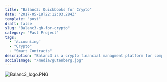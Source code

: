 ```yaml
---
title: "Balanc3: Quickbooks for Crypto"
date: "2017-05-18T22:12:03.284Z"
template: "post"
draft: false
slug: "Balanc3-qb-for-crypto"
category: "Past Project"
tags:
  - "Accounting"
  - "Crypto"
  - "Smart Contracts"
description: "Balanc3 is a crypto financial managment platform for companies holding and operating with digital assets."
socialImage: "/media/gutenberg.jpg"
---
```



![Balanc3_logo.PNG](/media/Balanc3_logo.png)
